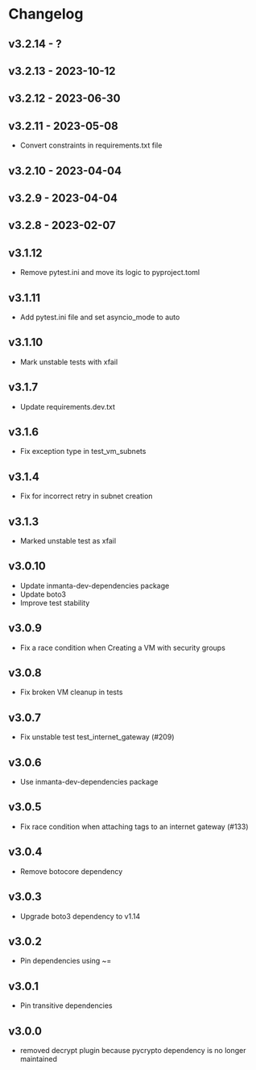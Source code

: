 # Changelog

## v3.2.14 - ?


## v3.2.13 - 2023-10-12


## v3.2.12 - 2023-06-30


## v3.2.11 - 2023-05-08

- Convert constraints in requirements.txt file

## v3.2.10 - 2023-04-04


## v3.2.9 - 2023-04-04


## v3.2.8 - 2023-02-07


## v3.1.12
- Remove pytest.ini and move its logic to pyproject.toml

## v3.1.11
- Add pytest.ini file and set asyncio_mode to auto

## v3.1.10
- Mark unstable tests with xfail

## v3.1.7
- Update requirements.dev.txt

## v3.1.6
- Fix exception type in test_vm_subnets

## v3.1.4
- Fix for incorrect retry in subnet creation

## v3.1.3
- Marked unstable test as xfail

## v3.0.10
- Update inmanta-dev-dependencies package
- Update boto3
- Improve test stability

## v3.0.9
 - Fix a race condition when Creating a VM with security groups

## v3.0.8
 - Fix broken VM cleanup in tests

## v3.0.7
 - Fix unstable test test_internet_gateway (#209)

## v3.0.6
 - Use inmanta-dev-dependencies package

## v3.0.5
 - Fix race condition when attaching tags to an internet gateway (#133)

## v3.0.4
 - Remove botocore dependency

## v3.0.3
 - Upgrade boto3 dependency to v1.14

## v3.0.2
 - Pin dependencies using ~=

## v3.0.1
 - Pin transitive dependencies

## v3.0.0
 - removed decrypt plugin because pycrypto dependency is no longer maintained
